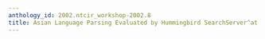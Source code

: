 ```yaml
---
anthology_id: 2002.ntcir_workshop-2002.8
title: Asian Language Parsing Evaluated by Hummingbird SearchServer^at NTCIR-3
---
```

